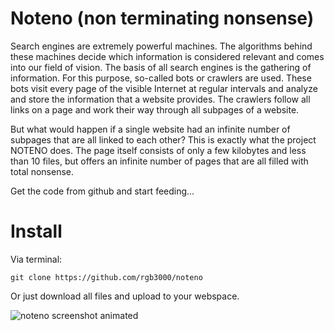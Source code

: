 # Noteno (non terminating nonsense)


Search engines are extremely powerful machines. The algorithms behind these machines decide which information is considered relevant and comes into our field of vision. The basis of all search engines is the gathering of information. For this purpose, so-called bots or crawlers are used. These bots visit every page of the visible Internet at regular intervals and analyze and store the information that a website provides. The crawlers follow all links on a page and work their way through all subpages of a website.

But what would happen if a single website had an infinite number of subpages that are all linked to each other? This is exactly what the project NOTENO does. The page itself consists of only a few kilobytes and less than 10 files, but offers an infinite number of pages that are all filled with total nonsense.

Get the code from github and start feeding...

# Install
Via terminal:
```
git clone https://github.com/rgb3000/noteno
````

Or just download all files and upload to your webspace.

![noteno screenshot animated](https://raw.githubusercontent.com/rgb3000/noteno/master/noteno.gif)
